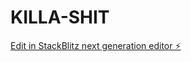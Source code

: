 # KILLA-SHIT

[Edit in StackBlitz next generation editor ⚡️](https://stackblitz.com/~/github.com/TaverNxyz/KILLA-SHIT)